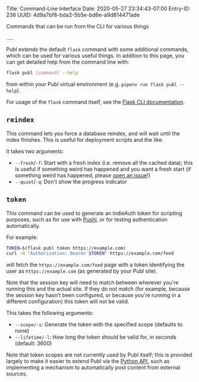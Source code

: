 Title: Command-Line Interface
Date: 2020-05-27 23:34:43-07:00
Entry-ID: 238
UUID: 4d9a7bf8-bda2-5b5e-bd6e-a9d814471ade

Commands that can be run from the CLI for various things

.....

Publ extends the default `flask` command with some additional commands, which can be used for various useful things. In addition to this page, you can get detailed help from the command line with:

```sh
flask publ [command] --help
```

from within your Publ virtual environment (e.g. `pipenv run flask publ --help`).

For usage of the `flask` command itself, see the [Flask CLI documentation](https://flask.palletsprojects.com/en/1.1.x/cli/).


## `reindex`

This command lets you force a database reindex, and will wait until the index finishes. This is useful for deployment scripts and the like.

It takes two arguments:

* `--fresh`/`-f`: Start with a fresh index (i.e. remove all the cached data); this is useful if something weird has happened and you want a fresh start (if something weird has happened, please [open an issue](/newissue)!)
* `--quiet`/`-q`: Don't show the progress indicator

## <span id="token">`token`</span>

This command can be used to generate an IndieAuth token for scripting purposes, such as for use with [Pushl](1295), or for testing authentication automatically.

For example:

```sh
TOKEN=$(flask publ token https://example.com)
curl -H "Authorization: Bearer $TOKEN" https://example.com/feed
```

will fetch the `https://example.com/feed` page with a token identifying the user as `https://example.com` (as generated by your Publ site).

Note that the session key will need to match between wherever you're running this and the actual site. If they do not match (for example, because the session key hasn't been configured, or because you're running in a different configuration) this token will not be valid.

This takes the following arguments:

* `--scope/-s`: Generate the token with the specified scope (defaults to none)
* `--lifetime/-l`: How long the token should be valid for, in seconds (default: 3600)

Note that token scopes are not currently used by Publ itself; this is provided largely to make it easier to extend Publ via the [Python API](865), such as implementing a mechanism to automatically post content from external sources.
